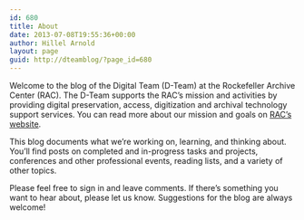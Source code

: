 ```yaml
---
id: 680
title: About
date: 2013-07-08T19:55:36+00:00
author: Hillel Arnold
layout: page
guid: http://dteamblog/?page_id=680
---
```

Welcome to the blog of the Digital Team (D-Team) at the Rockefeller Archive Center (RAC). The D-Team supports the RAC&#8217;s mission and activities by providing digital preservation, access, digitization and archival technology support services. You can read more about our mission and goals on [RAC&#8217;s website](http://rockarch.org/programs/digital/).

This blog documents what we&#8217;re working on, learning, and thinking about. You&#8217;ll find posts on completed and in-progress tasks and projects, conferences and other professional events, reading lists, and a variety of other topics.

Please feel free to sign in and leave comments. If there&#8217;s something you want to hear about, please let us know. Suggestions for the blog are always welcome!
